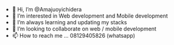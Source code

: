 - 👋 Hi, I’m @Amajuoyichidera
- 👀 I’m interested in Web development and Mobile development
- 🌱 I’m always learning and updating my stacks
- 💞️ I’m looking to collaborate on web / mobile development 
- 📫 How to reach me ... 08129405826 (whatsapp)

<!---
Amajuoyichidera/Amajuoyichidera is a ✨ special ✨ repository because its `README.md` (this file) appears on your GitHub profile.
You can click the Preview link to take a look at your changes.
--->
